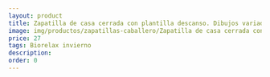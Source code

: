 ```yaml
---
layout: product
title: Zapatilla de casa cerrada con plantilla descanso. Dibujos variados
image: img/productos/zapatillas-caballero/Zapatilla de casa cerrada con plantilla descanso. Dibujos variados=27=Biorelax invierno.webp
price: 27
tags: Biorelax invierno
description: 
order: 0
---
```

